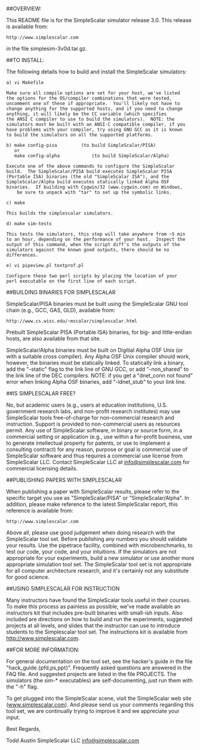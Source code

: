 ##OVERVIEW:

This README file is for the SimpleScalar simulator release 3.0.  This release
is available from:

	http://www.simplescalar.com

in the file simplesim-3v0d.tar.gz.


##TO INSTALL:

The following details how to build and install the SimpleScalar simulators:

	a) vi Makefile

	Make sure all compile options are set for your host, we've listed
	the options for the OS/compiler combinations that were tested,
	uncomment one of these if appropriate.  You'll likely not have to
	change anything for the supported hosts, and if you need to change
	anything, it will likely be the CC variable (which specifies
	the ANSI C compiler to use to build the simulators).  NOTE: the
	simulators must be built with an ANSI-C compatible compiler, if you
	have problems with your compiler, try using GNU GCC as it is known
	to build the simulators on all the supported platforms.

	b) make config-pisa			(to build SimpleScalar/PISA)
	   or
	   make config-alpha			(to build SimpleScalar/Alpha)

	Execute one of the above commands to configure the SimpleScalar
	build.  The SimpleScalar/PISA build executes SimpleScalar PISA
	(Portable ISA) binaries (the old "SimpleScalar ISA"), and the
	SimpleScalar/Alpha build executes statically linked Alpha OSF
	binaries.  If building with Cygwin/32 (www.cygwin.com) on Windows,
        be sure to unpack with "tar" to set up the symbolic links.

	c) make

	This builds the simplescalar simulators.

	d) make sim-tests

	This tests the simulators, this step will take anywhere from ~5 min
	to an hour, depending on the performance of your host.  Inspect the
	output of this command, when the script diff's the outputs of the
	simulators against the known good outputs, there should be no
	differences.

	e) vi pipeview.pl textprof.pl

	Configure these two perl scripts by placing the location of your
	perl executable on the first line of each script.


##BUILDING BINARIES FOR SIMPLESCALAR

SimpleScalar/PISA binaries must be built using the SimpleScalar GNU tool
chain (e.g., GCC, GAS, GLD), available from:

    http://www.cs.wisc.edu/~mscalar/simplescalar.html

Prebuilt SimpleScalar PISA (Portable ISA) binaries, for big- and
little-endian hosts, are also available from that site.

SimpleScalar/Alpha binaries must be built on Digitial Alpha OSF Unix (or
with a suitable cross compiler).  Any Alpha OSF Unix compiler should
work, however, the binaries must be statically linked.  To statically
link a binary, add the "-static" flag to the link line of GNU GCC, or add
"-non_shared" to the link line of the DEC compilers.  NOTE: if you get
a "dnet_conn not found" error when linking Alpha OSF binaries, add
"-ldnet_stub" to your link line.


##IS SIMPLESCALAR FREE?

No, but academic users (e.g., users at education institutions, U.S.
government research labs, and non-profit research institutes) may use
SimpleScalar tools free-of-charge for non-commercial research and
instruction. Support is provided to non-commercial users as resources
permit. Any use of SimpleScalar software, in binary or source form,
in a commercial setting or application (e.g., use within a for-profit
business, use to generate intellectual property for patents, or use
to implement a consulting contract) for any reason, purpose or goal
is commercial use of SimpleScalar software and thus requires a
commercial use license from SimpleScalar LLC.  Contact SimpleScalar
LLC at info@simplescalar.com for commercial licensing details.


##PUBLISHING PAPERS WITH SIMPLESCALAR

When publishing a paper with SimpleScalar results, please refer to the
specific target you use as "SimpleScalar/PISA" or "SimpleScalar/Alpha".
In addition, please make reference to the latest SimpleScalar report,
this reference is available from:

    http://www.simplescalar.com

Above all, please use good judgement when doing research with the
SimpleScalar tool set.  Before publishing any numbers you should validate
your results.  Use the pipetrace facility, combined with microbenchmarks,
to test our code, your code, and your intuitions.  If the simulators are
not appropriate for your experiments, build a new simulator or use
another more appropriate simulation tool set.  The SimpleScalar tool set
is not appropriate for all computer architecture research, and it's
certainly not any substitute for good science.


##USING SIMPLESCALAR FOR INSTRUCTION

Many instructors have found the SimpleScalar tools useful in their
courses.  To make this process as painless as possible, we've made
available an instructors kit that includes pre-built binaries with
small-ish inputs.  Also included are directions on how to build and
run the experiments, suggested projects at all levels, and slides
that the instructor can use to introduce students to the Simplescalar
tool set.  The instructions kit is available from http://www.simplescalar.com.


##FOR MORE INFORMATION:

For general documentation on the tool set, see the hacker's guide in the
file "hack_guide.{pfd,ps,ppt}".  Frequently asked questions are answered
in the FAQ file.  And suggested projects are listed in the file PROJECTS.
The simulators (the sim-* executables) are self-documenting, just run
them with the "-h" flag.

To get plugged into the SimpleScalar scene, visit the SimpleScalar web
site (www.simplescalar.com).  And please send us your comments regarding
this tool set, we are continually trying to improve it and we appreciate
your input.

Best Regards,

Todd Austin
SimpleScalar LLC
info@simplescalar.com
